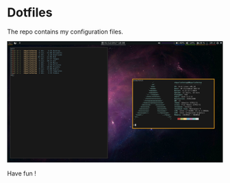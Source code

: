 # Dotfiles

The repo contains my configuration files.

<p align="center">
  <img src="Screen.png" alt="Screenshot">
</p>

Have fun !
